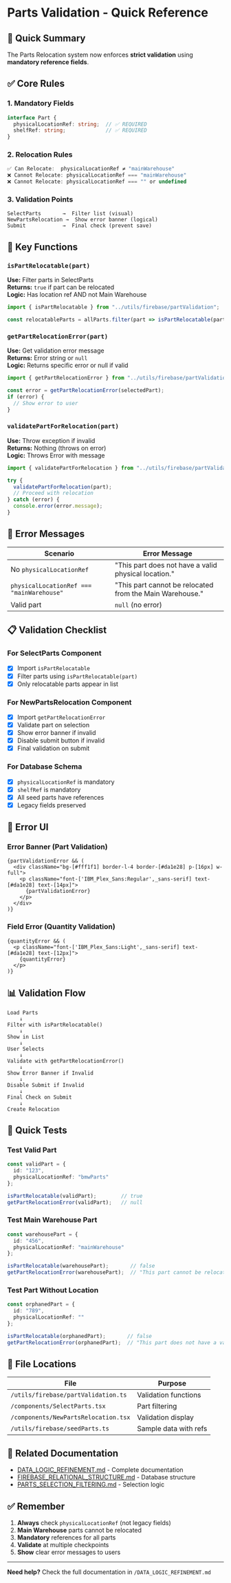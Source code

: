 # Parts Validation - Quick Reference

## 🎯 Quick Summary

The Parts Relocation system now enforces **strict validation** using **mandatory reference fields**.

## ✅ Core Rules

### 1. Mandatory Fields
```typescript
interface Part {
  physicalLocationRef: string;  // ✅ REQUIRED
  shelfRef: string;             // ✅ REQUIRED
}
```

### 2. Relocation Rules
```typescript
✅ Can Relocate:  physicalLocationRef ≠ "mainWarehouse"
❌ Cannot Relocate: physicalLocationRef === "mainWarehouse"
❌ Cannot Relocate: physicalLocationRef === "" or undefined
```

### 3. Validation Points
```
SelectParts       →  Filter list (visual)
NewPartsRelocation →  Show error banner (logical)
Submit            →  Final check (prevent save)
```

## 🔧 Key Functions

### `isPartRelocatable(part)`
**Use:** Filter parts in SelectParts  
**Returns:** `true` if part can be relocated  
**Logic:** Has location ref AND not Main Warehouse

```typescript
import { isPartRelocatable } from "../utils/firebase/partValidation";

const relocatableParts = allParts.filter(part => isPartRelocatable(part));
```

### `getPartRelocationError(part)`
**Use:** Get validation error message  
**Returns:** Error string or `null`  
**Logic:** Returns specific error or null if valid

```typescript
import { getPartRelocationError } from "../utils/firebase/partValidation";

const error = getPartRelocationError(selectedPart);
if (error) {
  // Show error to user
}
```

### `validatePartForRelocation(part)`
**Use:** Throw exception if invalid  
**Returns:** Nothing (throws on error)  
**Logic:** Throws Error with message

```typescript
import { validatePartForRelocation } from "../utils/firebase/partValidation";

try {
  validatePartForRelocation(part);
  // Proceed with relocation
} catch (error) {
  console.error(error.message);
}
```

## 🚫 Error Messages

| Scenario | Error Message |
|----------|---------------|
| No `physicalLocationRef` | "This part does not have a valid physical location." |
| `physicalLocationRef === "mainWarehouse"` | "This part cannot be relocated from the Main Warehouse." |
| Valid part | `null` (no error) |

## 📋 Validation Checklist

### For SelectParts Component
- [x] Import `isPartRelocatable`
- [x] Filter parts using `isPartRelocatable(part)`
- [x] Only relocatable parts appear in list

### For NewPartsRelocation Component
- [x] Import `getPartRelocationError`
- [x] Validate part on selection
- [x] Show error banner if invalid
- [x] Disable submit button if invalid
- [x] Final validation on submit

### For Database Schema
- [x] `physicalLocationRef` is mandatory
- [x] `shelfRef` is mandatory
- [x] All seed parts have references
- [x] Legacy fields preserved

## 🎨 Error UI

### Error Banner (Part Validation)
```tsx
{partValidationError && (
  <div className="bg-[#fff1f1] border-l-4 border-[#da1e28] p-[16px] w-full">
    <p className="font-['IBM_Plex_Sans:Regular',_sans-serif] text-[#da1e28] text-[14px]">
      {partValidationError}
    </p>
  </div>
)}
```

### Field Error (Quantity Validation)
```tsx
{quantityError && (
  <p className="font-['IBM_Plex_Sans:Light',_sans-serif] text-[#da1e28] text-[12px]">
    {quantityError}
  </p>
)}
```

## 📊 Validation Flow

```
Load Parts
    ↓
Filter with isPartRelocatable()
    ↓
Show in List
    ↓
User Selects
    ↓
Validate with getPartRelocationError()
    ↓
Show Error Banner if Invalid
    ↓
Disable Submit if Invalid
    ↓
Final Check on Submit
    ↓
Create Relocation
```

## 🧪 Quick Tests

### Test Valid Part
```typescript
const validPart = {
  id: "123",
  physicalLocationRef: "bmwParts"
};

isPartRelocatable(validPart);        // true
getPartRelocationError(validPart);   // null
```

### Test Main Warehouse Part
```typescript
const warehousePart = {
  id: "456",
  physicalLocationRef: "mainWarehouse"
};

isPartRelocatable(warehousePart);       // false
getPartRelocationError(warehousePart);  // "This part cannot be relocated from the Main Warehouse."
```

### Test Part Without Location
```typescript
const orphanedPart = {
  id: "789",
  physicalLocationRef: ""
};

isPartRelocatable(orphanedPart);       // false
getPartRelocationError(orphanedPart);  // "This part does not have a valid physical location."
```

## 📁 File Locations

| File | Purpose |
|------|---------|
| `/utils/firebase/partValidation.ts` | Validation functions |
| `/components/SelectParts.tsx` | Part filtering |
| `/components/NewPartsRelocation.tsx` | Validation display |
| `/utils/firebase/seedParts.ts` | Sample data with refs |

## 🔗 Related Documentation

- [DATA_LOGIC_REFINEMENT.md](/DATA_LOGIC_REFINEMENT.md) - Complete documentation
- [FIREBASE_RELATIONAL_STRUCTURE.md](/FIREBASE_RELATIONAL_STRUCTURE.md) - Database structure
- [PARTS_SELECTION_FILTERING.md](/PARTS_SELECTION_FILTERING.md) - Selection logic

## ✅ Remember

1. **Always** check `physicalLocationRef` (not legacy fields)
2. **Main Warehouse** parts cannot be relocated
3. **Mandatory** references for all parts
4. **Validate** at multiple checkpoints
5. **Show** clear error messages to users

---

**Need help?** Check the full documentation in `/DATA_LOGIC_REFINEMENT.md`
